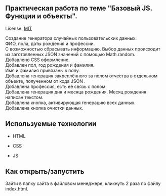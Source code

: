 ## Практическая работа по теме "Базовый JS. Функции и объекты".

Lisense: [MIT](lisence.md)

Создание генератора случайных пользовательских данных: <br>
ФИО, пола, даты рождения и профессии. <br>
С возможностью сбрасывать информацию.
Выбор данных происходит из заготовленных JSON значений с помощью Math.random.<br>
Добавлено CSS оформление. <br>
Добавлен пол, год рождения и фамилия. <br>
Имя и фамилия привязаны к полу.<br>
Добавлена генерация закреплённого за полом отчества в отдельном объекте, полученном от кода JSON . <br>
Добавлена профессия, есть её связь с полом. <br>
Добавлена генерация дня и месяца рождения. Месяц рождения написан текстом.<br>
Добавлена кнопка, активирующая генерацию всех данных. <br>
Добавлена кнопка очистки данных. <br>



## Используемые технологии


* HTML

* CSS

* JS


## Как открыть/запустить

Зайти в папку сайта в файловом менеджере, кликнуть 2 раза по файлу index.html.